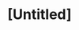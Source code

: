 ---
pid: LLL30
title: "[Untitled]"
location_transcription: 
zipcode: '19148'
outside_phl: 
neighborhood: Whitman,Pennsport,South Philadelphia
age: '40'
age_range: 40-49
instagram: 
image_file_name: LLL_30.jpg
proposal_transcription: Create more open public space
topic: Unknown
topic_summary: '0'
type: Park
keywords_other: open public space
credit: Sok Be
image_labels: 
twitter: 
facebook: 
permalink: "/monuments/lll30/"
layout: item-page
---